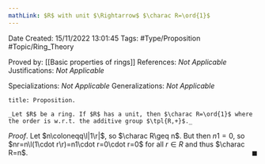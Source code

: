 ```yaml
---
mathLink: $R$ with unit $\Rightarrow$ $\charac R=\ord{1}$
---
```


<div class="topSpace"></div>

Date Created: 15/11/2022 13:01:45
Tags: #Type/Proposition #Topic/Ring_Theory

Proved by: [[Basic properties of rings]]
References: _Not Applicable_
Justifications: _Not Applicable_

Specializations: _Not Applicable_
Generalizations: _Not Applicable_

``` ad-Proposition
title: Proposition.

_Let $R$ be a ring. If $R$ has a unit, then $\charac R=\ord{1}$ where the order is w.r.t. the additive group $\tpl{R,+}$._

```

_Proof_. Let $n\coloneqq\l|1\r|$, so $\charac R\geq n$. But then $n1=0$, so $nr=n\l(1\cdot r\r)=n1\cdot r=0\cdot r=0$ for all $r\in R$ and thus $\charac R=n$.<span style="float:right;">$\blacksquare$</span>
